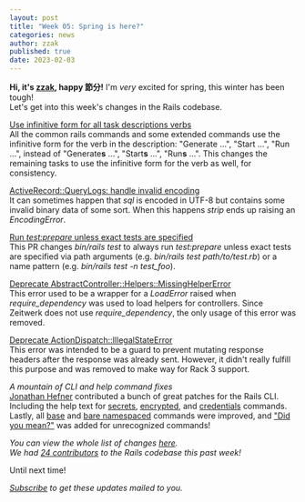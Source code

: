 ```yaml
---
layout: post
title: "Week 05: Spring is here?"
categories: news
author: zzak
published: true
date: 2023-02-03
---
```


**Hi, it's [zzak](https://github.com/zzak), happy 節分!** I'm *very* excited for spring, this winter has been tough!  
Let's get into this week's changes in the Rails codebase.
  

[Use infinitive form for all task descriptions verbs](https://github.com/rails/rails/pull/47215)  
All the common rails commands and some extended commands use the infinitive form for the verb in the description:
"Generate ...", "Start ...", "Run ...", instead of "Generate**s** ...", "Start**s** ...", "Run**s** ...".
This changes the remaining tasks to use the infinitive form for the verb as well, for consistency.
  

[ActiveRecord::QueryLogs: handle invalid encoding](https://github.com/rails/rails/pull/47214)  
It can sometimes happen that _sql_ is encoded in UTF-8 but contains some invalid binary data of some sort.
When this happens _strip_ ends up raising an _EncodingError_.
  

[Run _test:prepare_ unless exact tests are specified](https://github.com/rails/rails/pull/47210)  
This PR changes _bin/rails test_ to always run _test:prepare_ unless exact tests are specified via path arguments (e.g. _bin/rails test path/to/test.rb_) or a name pattern (e.g. _bin/rails test -n test_foo_).
  

[Deprecate AbstractController::Helpers::MissingHelperError](https://github.com/rails/rails/pull/47199)  
This error used to be a wrapper for a _LoadError_ raised when _require_dependency_ was used to load helpers for controllers.
Since Zeitwerk does not use _require_dependency_, the only usage of this error was removed.
  

[Deprecate ActionDispatch::IllegalStateError](https://github.com/rails/rails/pull/47091)  
This error was intended to be a guard to prevent mutating response headers after the response was already sent.
However, it didn't really fulfill this purpose and was removed to make way for Rack 3 support.
  

_A mountain of CLI and help command fixes_  
[Jonathan Hefner](https://github.com/jonathanhefner) contributed a bunch
of great patches for the Rails CLI.
Including the help text for [secrets](https://github.com/rails/rails/pull/47237),
[encrypted](https://github.com/rails/rails/pull/47236), and
[credentials](https://github.com/rails/rails/pull/47235) commands.
Lastly, all [base](https://github.com/rails/rails/pull/47234)
and [bare namespaced](https://github.com/rails/rails/pull/47211) commands were improved,
and ["Did you mean?"](https://github.com/rails/rails/pull/47208) was added for unrecognized commands!


_You can view the whole list of changes [here](https://github.com/rails/rails/compare/@%7B2023-01-27%7D...main@%7B2023-02-03%7D)._  
_We had [24 contributors](https://contributors.rubyonrails.org/contributors/in-time-window/20230127-20230203) to the Rails codebase this past week!_

Until next time!  

_[Subscribe](https://world.hey.com/this.week.in.rails) to get these updates mailed to you._
